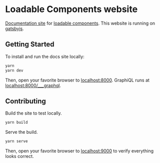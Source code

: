 # Loadable Components website

[Documentation site](https://loadable-components.com/) for [loadable components](https://github.com/gregberge/loadable-components). This website is running on [gatsbyjs](gatsbyjs.org).

## Getting Started

To install and run the docs site locally:

```bash
yarn
yarn dev
```

Then, open your favorite browser to [localhost:8000](http://localhost:8000/). GraphiQL runs at [localhost:8000/\_\_\_graphql](http://localhost:8000/___graphql).

## Contributing

Build the site to test locally.

```bash
yarn build
```

Serve the build.

```bash
yarn serve
```

Then, open your favorite browser to [localhost:9000](http://localhost:9000/) to verify everything looks correct.
